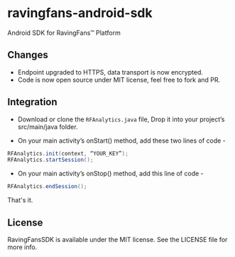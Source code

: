 # ravingfans-android-sdk
Android SDK for RavingFans™ Platform

## Changes

* Endpoint upgraded to HTTPS, data transport is now encrypted.
* Code is now open source under MIT license, feel free to fork and PR.

## Integration

* Download or clone the `RFAnalytics.java` file, Drop it into your project’s src/main/java folder.

* On your main activity’s onStart() method, add these two lines of code -
```java
RFAnalytics.init(context, “YOUR_KEY”);
RFAnalytics.startSession();
```
* On your main activity’s onStop() method, add this line of code -
```java
RFAnalytics.endSession();
```
That's it.

## License

RavingFansSDK is available under the MIT license. See the LICENSE file for more info.
